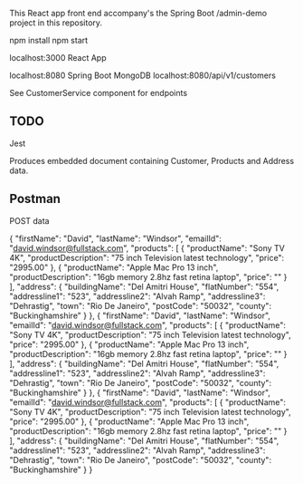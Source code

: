 This React app front end accompany's the Spring Boot /admin-demo project in this repository.


npm install
npm start

localhost:3000 React App

localhost:8080 Spring Boot MongoDB
localhost:8080/api/v1/customers

See CustomerService component for endpoints

TODO
----
Jest

Produces embedded document containing Customer, Products and Address data.

Postman
-------
POST data

{
    "firstName": "David",
    "lastName": "Windsor",
    "emailId": "david.windsor@fullstack.com",
    "products": [
        {
            "productName": "Sony TV 4K",
            "productDescription": "75 inch Television latest technology",
            "price": "2995.00"
        },
        {
            "productName": "Apple Mac Pro 13 inch",
            "productDescription": "16gb memory 2.8hz fast retina laptop",
            "price": ""
        }
    ],
    "address": {
        "buildingName": "Del Amitri House",
        "flatNumber": "554",
        "addressline1": "523",
        "addressline2": "Alvah Ramp",
        "addressline3": "Dehrastig",
        "town": "Rio De Janeiro",
        "postCode": "50032",
        "county": "Buckinghamshire"
    }
},
{
    "firstName": "David",
    "lastName": "Windsor",
    "emailId": "david.windsor@fullstack.com",
    "products": [
        {
            "productName": "Sony TV 4K",
            "productDescription": "75 inch Television latest technology",
            "price": "2995.00"
        },
        {
            "productName": "Apple Mac Pro 13 inch",
            "productDescription": "16gb memory 2.8hz fast retina laptop",
            "price": ""
        }
    ],
    "address": {
        "buildingName": "Del Amitri House",
        "flatNumber": "554",
        "addressline1": "523",
        "addressline2": "Alvah Ramp",
        "addressline3": "Dehrastig",
        "town": "Rio De Janeiro",
        "postCode": "50032",
        "county": "Buckinghamshire"
    }
},
{
    "firstName": "David",
    "lastName": "Windsor",
    "emailId": "david.windsor@fullstack.com",
    "products": [
        {
            "productName": "Sony TV 4K",
            "productDescription": "75 inch Television latest technology",
            "price": "2995.00"
        },
        {
            "productName": "Apple Mac Pro 13 inch",
            "productDescription": "16gb memory 2.8hz fast retina laptop",
            "price": ""
        }
    ],
    "address": {
        "buildingName": "Del Amitri House",
        "flatNumber": "554",
        "addressline1": "523",
        "addressline2": "Alvah Ramp",
        "addressline3": "Dehrastig",
        "town": "Rio De Janeiro",
        "postCode": "50032",
        "county": "Buckinghamshire"
    }
}
